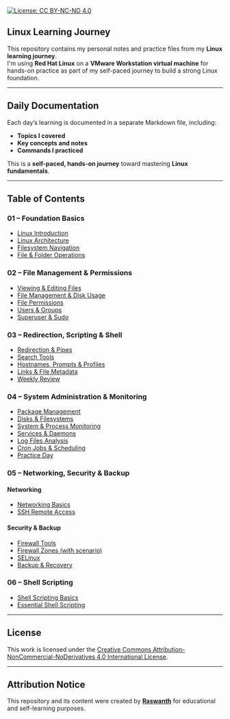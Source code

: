 [![License: CC BY-NC-ND 4.0](https://img.shields.io/badge/License-CC%20BY--NC--ND%204.0-lightgrey.svg)](https://creativecommons.org/licenses/by-nc-nd/4.0/)

##  Linux Learning Journey

This repository contains my personal notes and practice files from my **Linux learning journey**.  
I'm using **Red Hat Linux** on a **VMware Workstation virtual machine** for hands-on practice as part of my self-paced journey to build a strong Linux foundation.

---

##  Daily Documentation

Each day’s learning is documented in a separate Markdown file, including:

-  **Topics I covered**
-  **Key concepts and notes**
-  **Commands I practiced**

This is a **self-paced, hands-on journey** toward mastering **Linux fundamentals**.

---

##  Table of Contents

### 01 – Foundation Basics
- [Linux Introduction](01-foundation-basics/01-Linux-Introduction.md)
- [Linux Architecture](01-foundation-basics/02-Linux-Architecture.md)
- [Filesystem Navigation](01-foundation-basics/03-filesystem-navigation.md)
- [File & Folder Operations](01-foundation-basics/04-file-folder-operations.md)

### 02 – File Management & Permissions
- [Viewing & Editing Files](02-file-management-permissions/01-viewing-editing-file.md)
- [File Management & Disk Usage](02-file-management-permissions/02-file-management-disk-usage.md)
- [File Permissions](02-file-management-permissions/03-file-permission.md)
- [Users & Groups](02-file-management-permissions/04-user-group.md)
- [Superuser & Sudo](02-file-management-permissions/05-superuser-sudo.md)

### 03 – Redirection, Scripting & Shell
- [Redirection & Pipes](03-redirection-scripting-shell/01-redirection-pipes.md)
- [Search Tools](03-redirection-scripting-shell/02-search-tools.md)
- [Hostnames, Prompts & Profiles](03-redirection-scripting-shell/03-hostnames-prompts-profiles.md)
- [Links & File Metadata](03-redirection-scripting-shell/04-links-file-metadata.md)
- [Weekly Review](03-redirection-scripting-shell/weekly-review.md)

### 04 – System Administration & Monitoring
- [Package Management](04-system-admin-monitoring/01-package-management.md)
- [Disks & Filesystems](04-system-admin-monitoring/02-disk-filesystem.md)
- [System & Process Monitoring](04-system-admin-monitoring/03-system-process-monitoring.md)
- [Services & Daemons](04-system-admin-monitoring/04-services-daemons.md)
- [Log Files Analysis](04-system-admin-monitoring/05-log-files-analysis.md)
- [Cron Jobs & Scheduling](04-system-admin-monitoring/06-cron-jobs-scheduling.md)
- [Practice Day](04-system-admin-monitoring/practice-day.md)

### 05 – Networking, Security & Backup
####  Networking
- [Networking Basics](05-networking-security-backup/networking/01-networking-basics.md)
- [SSH Remote Access](05-networking-security-backup/networking/ssh-remote-access.md)

####  Security & Backup
- [Firewall Tools](05-networking-security-backup/security-backup/01-Firewall-tools.md)
- [Firewall Zones (with scenario)](05-networking-security-backup/security-backup/02-firewall-zones-with-scenario.md)
- [SELinux](05-networking-security-backup/security-backup/03-SELinux.md)
- [Backup & Recovery](05-networking-security-backup/security-backup/04-Backup-and-Recovery.md)

### 06 – Shell Scripting
- [Shell Scripting Basics](06-Shell-Scripting/01-shell-scripting-basics.md)
- [Essential Shell Scripting](06-Shell-Scripting/02-shell-scripting-essential.md)

---

##  License

This work is licensed under the [Creative Commons Attribution-NonCommercial-NoDerivatives 4.0 International License](https://creativecommons.org/licenses/by-nc-nd/4.0/).

---

##  Attribution Notice

This repository and its content were created by **[Raswanth](https://github.com/raswanthx7)** for educational and self-learning purposes.




